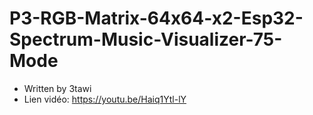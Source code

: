 # P3-RGB-Matrix-64x64-x2-Esp32-Spectrum-Music-Visualizer-75-Mode
* Written by 3tawi
* Lien vidéo: https://youtu.be/Haiq1Ytl-lY

